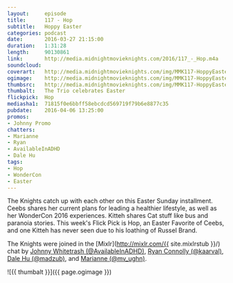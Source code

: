 ```yaml
---
layout:     episode
title:      117 - Hop
subtitle:   Hoppy Easter
categories: podcast
date:       2016-03-27 21:15:00
duration:   1:31:28
length:     90130861
link:       http://media.midnightmovieknights.com/2016/117_-_Hop.m4a
soundcloud: 
coverart:   http://media.midnightmovieknights.com/img/MMK117-HoppyEaster-1400x1400.png
ogimage:    http://media.midnightmovieknights.com/img/MMK117-HoppyEaster-750x750.png
thumbsrc:   http://media.midnightmovieknights.com/img/MMK117-HoppyEaster-200x200.png
thumbalt:   The Trio celebrates Easter
flickpick:  Hop
mediasha1:  71815f0e6bbff58ebcdcd569719f79b6e8877c35
pubdate:    2016-04-06 13:25:00
promos:
- Johnny Promo
chatters:
- Marianne
- Ryan
- AvailableInADHD
- Dale Hu
tags:
- Hop
- WonderCon
- Easter
---
```

The Knights catch up with each other on this Easter Sunday installment. Ceebs shares her current plans for leading a healthier lifestyle, as well as her WonderCon 2016 experiences. Kitteh shares Cat stuff like bus and paranoia stories. This week's Flick Pick is Hop, an Easter Favorite of Ceebs, and one Kitteh has never seen due to his loathing of Russel Brand.

The Knights were joined in the [Mixlr](http://mixlr.com/{{ site.mixlrstub }}/) chat by [Johnny Whitetrash (@AvailableInADHD)](https://twitter.com/AvailableInADHD), [Ryan Connolly (@kaarval)](https://twitter.com/kaarval), [Dale Hu (@madzub)](https://twitter.com/madzub), and [Marianne (@mv_ughn)](https://twitter.com/mv_ughn).

![{{ thumbalt }}]({{ page.ogimage }})